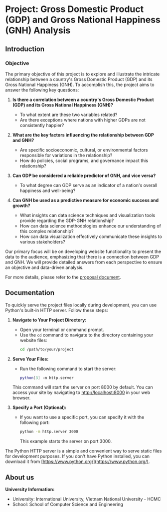 # Project: Gross Domestic Product (GDP) and Gross National Happiness (GNH) Analysis

## Introduction

### Objective

The primary objective of this project is to explore and illustrate the intricate relationship between a country's Gross Domestic Product (GDP) and its Gross National Happiness (GNH). To accomplish this, the project aims to answer the following key questions:

1. **Is there a correlation between a country's Gross Domestic Product (GDP) and its Gross National Happiness (GNH)?**
   - To what extent are these two variables related?
   - Are there exceptions where nations with higher GDPs are not consistently happier?

2. **What are the key factors influencing the relationship between GDP and GNH?**
   - Are specific socioeconomic, cultural, or environmental factors responsible for variations in the relationship?
   - How do policies, social programs, and governance impact this relationship?

3. **Can GDP be considered a reliable predictor of GNH, and vice versa?**
   - To what degree can GDP serve as an indicator of a nation's overall happiness and well-being?

4. **Can GNH be used as a predictive measure for economic success and growth?**
   - What insights can data science techniques and visualization tools provide regarding the GDP-GNH relationship?
   - How can data science methodologies enhance our understanding of this complex relationship?
   - How can data visualization effectively communicate these insights to various stakeholders?

Our primary focus will be on developing website functionality to present the data to the audience, emphasizing that there is a connection between GDP and GNH. We will provide detailed answers from each perspective to ensure an objective and data-driven analysis.

For more details, please refer to the [proposal document]().

## Documentation

To quickly serve the project files locally during development, you can use Python's built-in HTTP server. Follow these steps:

1. **Navigate to Your Project Directory:**
   - Open your terminal or command prompt.
   - Use the `cd` command to navigate to the directory containing your website files:
     ```bash
     cd /path/to/your/project
     ```

2. **Serve Your Files:**
   - Run the following command to start the server:
     ```bash
     python[3] -m http.server
     ```

   This command will start the server on port 8000 by default. You can access your site by navigating to [http://localhost:8000](http://localhost:8000) in your web browser.

3. **Specify a Port (Optional):**
   - If you want to use a specific port, you can specify it with the following port:
     ```bash
     python -m http.server 3000
     ```
     This example starts the server on port 3000.

The Python HTTP server is a simple and convenient way to serve static files for development purposes. If you don't have Python installed, you can download it from [https://www.python.org/](https://www.python.org/).



## About us

**University Information:**
- University: International University, Vietnam National University - HCMC
- School: School of Computer Science and Engineering

